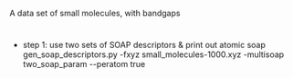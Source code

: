 A data set of small molecules, with bandgaps

#
* step 1: use two sets of SOAP descriptors & print out atomic soap
gen_soap_descriptors.py -fxyz small_molecules-1000.xyz -multisoap two_soap_param --peratom true
